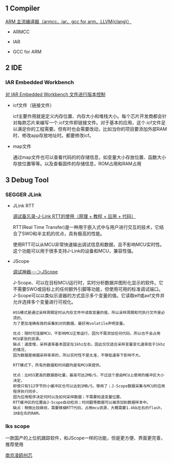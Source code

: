 ## 1 Compiler

[ARM 主流编译器（armcc、iar、gcc for arm、LLVM(clang)）](https://cloud.tencent.com/developer/article/2032451)

- ARMCC

- IAR

- GCC for ARM

## 2 IDE

### IAR Embedded Workbench

[对 IAR Embedded Workbench 文件进行版本控制](https://mypages.iar.com/s/article/IAR-Embedded-Workbench-files-to-be-version-controlled?language=zh_CN)

- icf文件（链接文件）

    icf主要作用就是定义内存位置、内存大小和堆栈大小。每个芯片开发商都会针对每款芯片来编写一个.icf文件即链接文件。对于基本的应用，这个.icf文件足以满足你的工程需要。但有时也会需要改动，比如当你的项目要添加外部RAM时、修改app存放地址时。都要修改icf。

- map文件

    通过map文件也可以查看代码的的存储信息，如变量大小存放位置、函数大小存放位置等等。以及查看固件的存储信息，ROM占用和RAM占用

## 3 Debug Tool

### SEGGER JLink

- JLink RTT 

    [调试备忘录-J-Link RTT的使用（原理 + 教程 + 应用 + 代码）](https://www.cnblogs.com/snowsad/p/12076740.html)
  
    RTT(Real Time Transfer)是一种用于嵌入式中与用户进行交互的技术，它结合了SWO和半主机的优点，具有极高的性能。

    使用RTT可以从MCU非常快速输出调试信息和数据，且不影响MCU实时性。这个功能可以用于很多支持J-Link的设备和MCU，兼容性强。

- JScope 

    [调试神器---＞JScope](https://blog.csdn.net/qq_23852045/article/details/108837881)

    J-Scope、可以在目标MCU运行时，实时分析数据并图形化显示的软件。它不需要SWO或目标上的任何额外引脚等功能，但使用可用的标准调试端口。J-Scope可以以类似示波器的方式显示多个变量的值。它读取elf或axf文件并允许选择多个变量进行可视化。

    ```
    HSS模式是通过采样周期定时从内存文件中读取变量的值，所以采样周期和可执行文件是必须的，
    为了更加准确有效的采集到对的数据，最好用volatile声明变量。

    优点：随时可连接MCU，不影响MCU正常运行，因为不需添加任何代码，所以也不会占用MCU紧张的资源。
    缺点：速度慢，采样速率基本固定在1khz左右，因此仅仅适合采样变量变化速率低于1khz的情况，
    因为数据是根据采样率来的，所以实时性不是太准，不够低速率下影响不大。
    ```

    ```
    RTT模式下，所有的数据和时间戳均是有MCU来提供。

    优点：比HSS更高的数据吞吐量，最高可达2MB/S，不过这个是由MCU上使用的缓冲区大小决定，
    即使只有512字节的小缓冲区也可以达到1MB/S，够用了；J-Scope数据采集与MCU的应用程序执行同步，
    因为应用程序决定何时以及如何采样数据；不需要知道变量位置，
    RTT缓冲区的位置由J-Scope自动检测；时间戳等数据可以被添加到数据样本中。
    缺点：稍微比较麻烦，需要移植RTT代码，占用mcu资源，大概需要1.4kb左右的flash，1KB左右的RAM。
    ```

### lks scope

一款国产的上位机跟踪软件，和JScope一样的功能，但是更方便、界面更完善，推荐使用

[南京凌鸥创芯](https://www.lksmcu.com/index.php/Tools/)